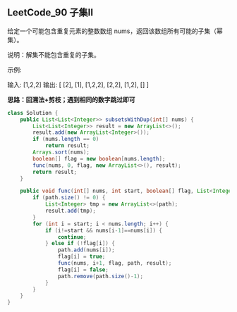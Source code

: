 ## LeetCode_90 子集II

给定一个可能包含重复元素的整数数组 nums，返回该数组所有可能的子集（幂集）。

说明：解集不能包含重复的子集。

示例:

输入: [1,2,2]
输出:
[
  [2],
  [1],
  [1,2,2],
  [2,2],
  [1,2],
  []
]

**思路：回溯法+剪枝；遇到相同的数字跳过即可**

```java
class Solution {
    public List<List<Integer>> subsetsWithDup(int[] nums) {
        List<List<Integer>> result = new ArrayList<>();
        result.add(new ArrayList<Integer>());
        if (nums.length == 0)
            return result;
        Arrays.sort(nums);
        boolean[] flag = new boolean[nums.length];
        func(nums, 0, flag, new ArrayList<>(), result);
        return result;
    }

    public void func(int[] nums, int start, boolean[] flag, List<Integer> path, List<List<Integer>> result) {
        if (path.size() != 0) {
            List<Integer> tmp = new ArrayList<>(path);
            result.add(tmp);
        }
        for (int i = start; i < nums.length; i++) {
            if (i!=start && nums[i-1]==nums[i]) {
                continue;
            } else if (!flag[i]) {
                path.add(nums[i]);
                flag[i] = true;
                func(nums, i+1, flag, path, result);
                flag[i] = false;
                path.remove(path.size()-1);
            }
        }
    }
}
```

